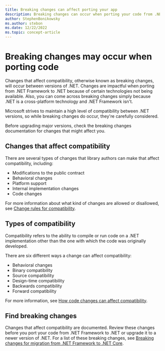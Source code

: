 ```yaml
---
title: Breaking changes can affect porting your app
description: Breaking changes can occur when porting your code from .NET framework to .NET and between versions of .NET. This article describes categories of breaking changes, ways a change can affect compatibility and how to find breaking changes.
author: StephenBonikowsky
ms.author: stebon
ms.date: 12/22/2022
ms.topic: concept-article
---
```

# Breaking changes may occur when porting code

Changes that affect compatibility, otherwise known as breaking changes, will occur between versions of .NET. Changes are impactful when porting from .NET Framework to .NET because of certain technologies not being available. Also, you can come across breaking changes simply because .NET is a cross-platform technology and .NET Framework isn't.

Microsoft strives to maintain a high level of compatibility between .NET versions, so while breaking changes do occur, they're carefully considered.

Before upgrading major versions, check the breaking changes documentation for changes that might affect you.

## Changes that affect compatibility

There are several types of changes that library authors can make that affect compatibility, including:

- Modifications to the public contract
- Behavioral changes
- Platform support
- Internal implementation changes
- Code changes

For more information about what kind of changes are allowed or disallowed, see [Change rules for compatibility](../compatibility/library-change-rules.md).

## Types of compatibility

Compatibility refers to the ability to compile or run code on a .NET implementation other than the one with which the code was originally developed.

There are six different ways a change can affect compatibility:

- Behavioral changes
- Binary compatibility
- Source compatibility
- Design-time compatibility
- Backwards compatibility
- Forward compatibility

For more information, see [How code changes can affect compatibility](../compatibility/categories.md).

## Find breaking changes

Changes that affect compatibility are documented. Review these changes before you port your code from .NET Framework to .NET or upgrade it to a newer version of .NET. For a list of these breaking changes, see [Breaking changes for migration from .NET Framework to .NET Core](../compatibility/fx-core.md).
